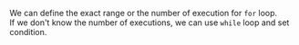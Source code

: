 We can define the exact range or the number of execution for `for` loop.  
If we don't know the number of executions, we can use `while` loop and set condition.